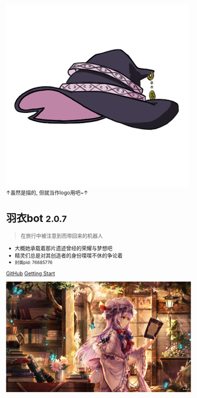 <!-- _coverpage.md -->

![ ](_media/bot_logo.png)  
↑虽然是描的, 但就当作logo用吧~↑

# 羽衣bot <small>2.0.7</small>

> 在旅行中被注意到而带回来的机器人

- 大概她承载着那片遗迹曾经的荣耀与梦想吧
- 精灵们总是对其创造者的身份喋喋不休的争论着
- <small>封面pid: 76685776</small>

[GitHub](https://github.com/LYshiying/ui_bot)
[Getting Start](/zh-cn/intro/)

<!-- 背景图片 -->
![](_media/bg.png)